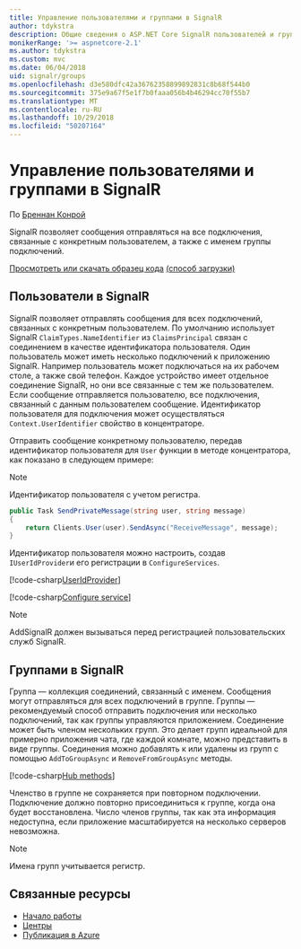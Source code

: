 ```yaml
---
title: Управление пользователями и группами в SignalR
author: tdykstra
description: Общие сведения о ASP.NET Core SignalR пользователей и групп управления.
monikerRange: '>= aspnetcore-2.1'
ms.author: tdykstra
ms.custom: mvc
ms.date: 06/04/2018
uid: signalr/groups
ms.openlocfilehash: d3e580dfc42a36762358899892831c8b68f544b0
ms.sourcegitcommit: 375e9a67f5e1f7b0faaa056b4b46294cc70f55b7
ms.translationtype: MT
ms.contentlocale: ru-RU
ms.lasthandoff: 10/29/2018
ms.locfileid: "50207164"
---
```

# <a name="manage-users-and-groups-in-signalr"></a>Управление пользователями и группами в SignalR

По [Бреннан Конрой](https://github.com/BrennanConroy)

SignalR позволяет сообщения отправляться на все подключения, связанные с конкретным пользователем, а также с именем группы подключений.

[Просмотреть или скачать образец кода](https://github.com/aspnet/Docs/tree/master/aspnetcore/signalr/groups/sample/) [(способ загрузки)](xref:index#how-to-download-a-sample)

## <a name="users-in-signalr"></a>Пользователи в SignalR

SignalR позволяет отправлять сообщения для всех подключений, связанных с конкретным пользователем. По умолчанию использует SignalR `ClaimTypes.NameIdentifier` из `ClaimsPrincipal` связан с соединением в качестве идентификатора пользователя. Один пользователь может иметь несколько подключений к приложению SignalR. Например пользователь может подключаться на их рабочем столе, а также свой телефон. Каждое устройство имеет отдельное соединение SignalR, но они все связанные с тем же пользователем. Если сообщение отправляется пользователю, все подключения, связанный с данным пользователем сообщение. Идентификатор пользователя для подключения может осуществляться `Context.UserIdentifier` свойство в концентраторе.

Отправить сообщение конкретному пользователю, передав идентификатор пользователя для `User` функции в методе концентратора, как показано в следующем примере:

> [!NOTE]
> Идентификатор пользователя с учетом регистра.

```csharp
public Task SendPrivateMessage(string user, string message)
{
    return Clients.User(user).SendAsync("ReceiveMessage", message);
}
```

Идентификатор пользователя можно настроить, создав `IUserIdProvider`и его регистрации в `ConfigureServices`.

[!code-csharp[UserIdProvider](groups/sample/customuseridprovider.cs?range=4-10)]

[!code-csharp[Configure service](groups/sample/startup.cs?range=21-22,39-42)]

> [!NOTE]
> AddSignalR должен вызываться перед регистрацией пользовательских служб SignalR.

## <a name="groups-in-signalr"></a>Группами в SignalR

Группа — коллекция соединений, связанный с именем. Сообщения могут отправляться для всех подключений в группе. Группы — рекомендуемый способ отправить подключения или несколько подключений, так как группы управляются приложением. Соединение может быть членом нескольких групп. Это делает групп идеальной для примерно приложения чата, где каждой комнате, можно представить в виде группы. Соединения можно добавлять к или удалены из групп с помощью `AddToGroupAsync` и `RemoveFromGroupAsync` методы.

[!code-csharp[Hub methods](groups/sample/hubs/chathub.cs?range=15-27)]

Членство в группе не сохраняется при повторном подключении. Подключение должно повторно присоединиться к группе, когда она будет восстановлена. Число членов группы, так как эта информация недоступна, если приложение масштабируется на несколько серверов невозможна.

> [!NOTE]
> Имена групп учитывается регистр.

## <a name="related-resources"></a>Связанные ресурсы

* [Начало работы](xref:tutorials/signalr)
* [Центры](xref:signalr/hubs)
* [Публикация в Azure](xref:signalr/publish-to-azure-web-app)
